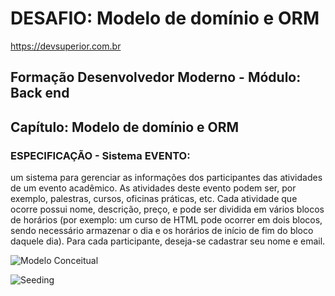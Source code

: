 # DESAFIO: Modelo de domínio e ORM
https://devsuperior.com.br
## Formação Desenvolvedor Moderno - Módulo: Back end
## Capítulo: Modelo de domínio e ORM
### ESPECIFICAÇÃO - Sistema EVENTO:

um sistema para gerenciar as informações dos participantes das atividades de um evento acadêmico. As atividades deste evento podem ser, por exemplo, palestras, cursos, oficinas práticas, etc. Cada atividade que ocorre possui nome, descrição, preço, e pode ser dividida em vários blocos de horários (por exemplo: um curso de HTML pode ocorrer em dois blocos, sendo necessário armazenar o dia e os horários de início de fim do bloco daquele dia). Para cada participante, deseja-se cadastrar seu nome e email.

![Modelo Conceitual](https://github.com/GilbertoSEspinoso/assets/blob/main/desafio-sistema-evento/Captura%20de%20Tela%202023-06-22%20%C3%A0s%2017.33.20.png?raw=true)

![Seeding](https://github.com/GilbertoSEspinoso/assets/blob/main/desafio-sistema-evento/Captura%20de%20Tela%202023-06-22%20%C3%A0s%2017.33.45.png?raw=true)
